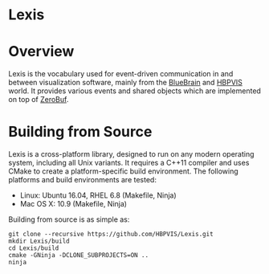 Lexis
=======

# Overview

Lexis is the vocabulary used for event-driven communication in and between
visualization software, mainly from the [BlueBrain](https://github.com/BlueBrain)
and [HBPVIS](https://github.com/HBPVIS) world. It provides various events and
shared objects which are implemented on top of
[ZeroBuf](https://github.com/HBPVIS/ZeroBuf).

# Building from Source

Lexis is a cross-platform library, designed to run on any modern operating
system, including all Unix variants. It requires a C++11 compiler and uses CMake
to create a platform-specific build environment. The following platforms and
build environments are tested:

* Linux: Ubuntu 16.04, RHEL 6.8 (Makefile, Ninja)
* Mac OS X: 10.9 (Makefile, Ninja)

Building from source is as simple as:

    git clone --recursive https://github.com/HBPVIS/Lexis.git
    mkdir Lexis/build
    cd Lexis/build
    cmake -GNinja -DCLONE_SUBPROJECTS=ON ..
    ninja
